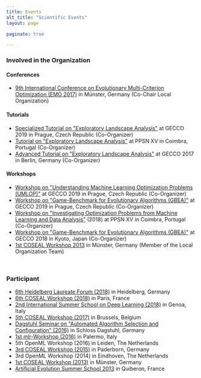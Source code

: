 ```yaml
---
title: Events
alt_title: "Scientific Events"
layout: page

paginate: true

---
```


### Involved in the Organization


#### Conferences
- [9th International Conference on Evolutionary Multi-Criterion Optimization (EMO 2017)](http://www.emo2017.org/) in Münster, Germany (Co-Chair Local Organization)


#### Tutorials
- [Specialized Tutorial on "Exploratory Landscape Analysis"](https://gecco-2019.sigevo.org/index.html/Tutorials#id_Exploratory%20Landscape%20Analysis) at GECCO 2019 in Prague, Czech Republic (Co-Organizer)
- [Tutorial on "Exploratory Landscape Analysis"](http://ppsn2018.dei.uc.pt/index.php/tutorials/) at PPSN XV in Coimbra, Portugal (Co-Organizer)
- [Advanced Tutorial on "Exploratory Landscape Analysis"](http://gecco-2017.sigevo.org/index.html/Tutorials#id_Exploratory%20Landscape%20Analysis) at GECCO 2017 in Berlin, Germany (Co-Organizer)


#### Workshops
- [Workshop on "Understanding Machine Learning Optimization Problems (UMLOP)"](https://gecco-2019.sigevo.org/index.html/Workshops#id_Understanding%20Machine%20Learning%20Optimization%20Problems%20(UMLOP)) at GECCO 2019 in Prague, Czech Republic (Co-Organizer)
- [Workshop on "Game-Benchmark for Evolutionary Algorithms (GBEA)"](https://gecco-2019.sigevo.org/index.html/Workshops#id_Game-Benchmark%20for%20Evolutionary%20Algorithms%20(GBEA)) at GECCO 2019 in Prague, Czech Republic (Co-Organizer)
- [Workshop on "Investigating Optimization Problems from Machine Learning and Data Analysis"](https://sites.google.com/view/optml-ppsn18/home) (2018) at PPSN XV in Coimbra, Portugal (Co-Organizer)
- [Workshop on "Game-Benchmark for Evolutionary Algorithms (GBEA)"](http://gecco-2018.sigevo.org/index.html/tiki-index.php?page=Workshops#id_Game-Benchmark%20%20%20for%20%20%20Evolutionary%20%20%20Algorithms) at GECCO 2018 in Kyoto, Japan (Co-Organizer)
- [1st COSEAL Workshop 2013](http://www.coseal.net/coseal-workshop-2013/) in Münster, Germany (Member of the Local Organization Team)


&nbsp;

### Participant

- [6th Heidelberg Laureate Forum (2018)](https://www.heidelberg-laureate-forum.org/event_2018/) in Heidelberg, Germany
- [6th COSEAL Workshop (2018)](http://www.coseal.net/coseal-workshop-2018/) in Paris, France
- [2nd International Summer School on Deep Learning (2018)](http://grammars.grlmc.com/DeepLearn2018/) in Genoa, Italy
- [5th COSEAL Workshop (2017)](http://www.coseal.net/coseal-workshop-2017/) in Brussels, Belgium
- [Dagstuhl Seminar on "Automated Algorithm Selection and Configuration" (2016)](https://www.dagstuhl.de/de/programm/kalender/semhp/?semnr=16412) in Schloss Dagstuhl, Germany
- [1st mlr-Workshop (2016)](http://mlr-org.github.io/The-mlr-workshop/) in Palermo, Italy
- 5th OpenML Workshop (2016) in Leiden, The Netherlands
- [3rd COSEAL Workshop (2015)](http://www.coseal.net/coseal-workshop-2015/) in Paderborn, Germany
- 3rd OpenML Workshop (2014) in Eindhoven, The Netherlands
- [1st COSEAL Workshop (2013)](http://www.coseal.net/coseal-workshop-2013/) in Münster, Germany
- [Artificial Evolution Summer School 2013](https://aess2013.sciencesconf.org/) in Quiberon, France
